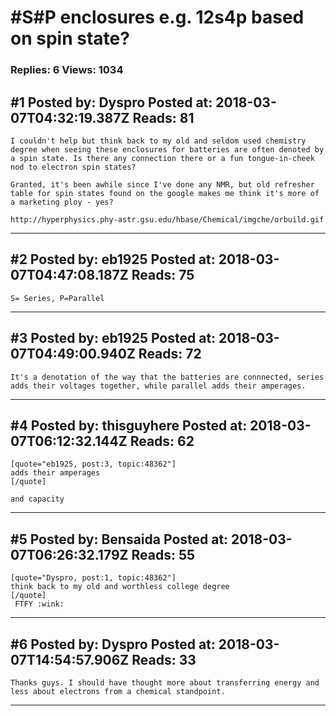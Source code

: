 # #S#P enclosures e.g. 12s4p based on spin state?

### Replies: 6 Views: 1034

## \#1 Posted by: Dyspro Posted at: 2018-03-07T04:32:19.387Z Reads: 81

```
I couldn't help but think back to my old and seldom used chemistry degree when seeing these enclosures for batteries are often denoted by a spin state. Is there any connection there or a fun tongue-in-cheek nod to electron spin states?

Granted, it's been awhile since I've done any NMR, but old refresher table for spin states found on the google makes me think it's more of a marketing ploy - yes?

http://hyperphysics.phy-astr.gsu.edu/hbase/Chemical/imgche/orbuild.gif
```

---
## \#2 Posted by: eb1925 Posted at: 2018-03-07T04:47:08.187Z Reads: 75

```
S= Series, P=Parallel
```

---
## \#3 Posted by: eb1925 Posted at: 2018-03-07T04:49:00.940Z Reads: 72

```
It's a denotation of the way that the batteries are connnected, series adds their voltages together, while parallel adds their amperages.
```

---
## \#4 Posted by: thisguyhere Posted at: 2018-03-07T06:12:32.144Z Reads: 62

```
[quote="eb1925, post:3, topic:48362"]
adds their amperages
[/quote]

and capacity
```

---
## \#5 Posted by: Bensaida Posted at: 2018-03-07T06:26:32.179Z Reads: 55

```
[quote="Dyspro, post:1, topic:48362"]
think back to my old and worthless college degree
[/quote]
 FTFY :wink:
```

---
## \#6 Posted by: Dyspro Posted at: 2018-03-07T14:54:57.906Z Reads: 33

```
Thanks guys. I should have thought more about transferring energy and less about electrons from a chemical standpoint.
```

---
